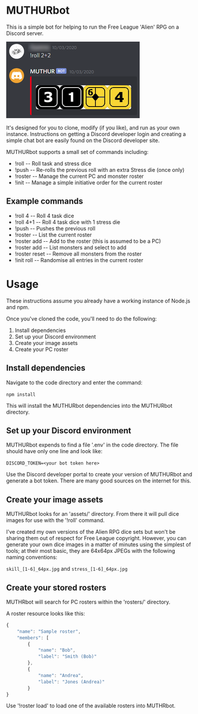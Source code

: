 # MUTHURbot
This is a simple bot for helping to run the Free League 'Alien' RPG on a Discord server.

![Example dice roll](/images/roll_example.png)

It's designed for you to clone, modify (if you like), and run as your own instance. 
Instructions on getting a Discord developer login and creating a simple chat bot are 
easily found on the Discord developer site.

MUTHURbot supports a small set of commands including:

  * !roll   -- Roll task and stress dice
  * !push   -- Re-rolls the previous roll with an extra Stress die (once only)
  * !roster -- Manage the current PC and monster roster
  * !init   -- Manage a simple initiative order for the current roster

## Example commands

  * !roll 4                   -- Roll 4 task dice
  * !roll 4+1                 -- Roll 4 task dice with 1 stress die
  * !push                     -- Pushes the previous roll
  * !roster                   -- List the current roster
  * !roster add <entityname>  -- Add <entityname> to the roster (this is assumed to be a PC)
  * !roster add               -- List monsters and select to add
  * !roster reset             -- Remove all monsters from the roster
  * !init roll                -- Randomise all entries in the current roster

# Usage
These instructions assume you already have a working instance of Node.js and npm.

Once you've cloned the code, you'll need to do the following:

  1. Install dependencies
  2. Set up your Discord environment
  3. Create your image assets
  4. Create your PC roster

## Install dependencies
Navigate to the code directory and enter the command:

`npm install`

This will install the MUTHURbot dependencies into the MUTHURbot directory.

## Set up your Discord environment
MUTHURbot expends to find a file '.env' in the code directory. The file 
should have only one line and look like:

`DISCORD_TOKEN=<your bot token here>`

Use the Discord developer portal to create your version of MUTHURbot and 
generate a bot token. There are many good sources on the internet for this.

## Create your image assets
MUTHURbot looks for an 'assets/' directory. From there it will pull dice images 
for use with the '!roll' command.

I've created my own versions of the Alien RPG dice sets but won't be sharing them 
out of respect for Free League copyright. However, you can generate your own 
dice images in a matter of minutes using the simplest of tools; at their most 
basic, they are 64x64px JPEGs with the following naming conventions:

`skill_[1-6]_64px.jpg` and `stress_[1-6]_64px.jpg`

## Create your stored rosters
MUTHRbot will search for PC rosters within the 'rosters/' directory.

A roster resource looks like this:
```javascript
{
    "name": "Sample roster",
    "members": [
        {
            "name": "Bob",
            "label": "Smith (Bob)"
        },
        {
            "name": "Andrea",
            "label": "Jones (Andrea)"
        }
}
```
Use '!roster load' to load one of the available rosters into MUTHRbot.